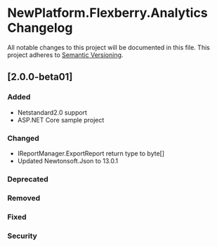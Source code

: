 # NewPlatform.Flexberry.Analytics Changelog
All notable changes to this project will be documented in this file.
This project adheres to [Semantic Versioning](http://semver.org/).

## [2.0.0-beta01]

### Added
* Netstandard2.0 support
* ASP.NET Core sample project

### Changed
* IReportManager.ExportReport return type to byte[]
* Updated Newtonsoft.Json to 13.0.1

### Deprecated

### Removed

### Fixed

### Security
